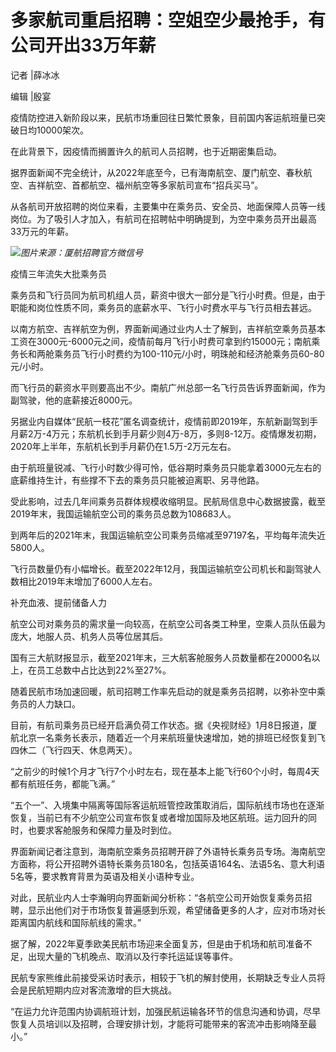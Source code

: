 # 多家航司重启招聘：空姐空少最抢手，有公司开出33万年薪

记者 |薛冰冰

编辑 |殷宴

疫情防控进入新阶段以来，民航市场重回往日繁忙景象，目前国内客运航班量已突破日均10000架次。

在此背景下，因疫情而搁置许久的航司人员招聘，也于近期密集启动。

据界面新闻不完全统计，从2022年底至今，已有海南航空、厦门航空、春秋航空、吉祥航空、首都航空、福州航空等多家航司宣布“招兵买马”。

从各航司开放招聘的岗位来看，主要集中在乘务员、安全员、地面保障人员等一线岗位。为了吸引人才加入，有航司在招聘帖中明确提到，为空中乘务员开出最高33万元的年薪。

![](https://inews.gtimg.com/news_bt/OQwxoINHC_1nKAGoi5Qtj-CbittkKguxRFexki_N27nCcAA/1000)_图片来源：厦航招聘官方微信号_

疫情三年流失大批乘务员

乘务员和飞行员同为航司机组人员，薪资中很大一部分是飞行小时费。但是，由于职能和岗位性质不同，乘务员的底薪水平、飞行小时费水平与飞行员相去甚远。

以南方航空、吉祥航空为例，界面新闻通过业内人士了解到，吉祥航空乘务员基本工资在3000元-6000元之间，疫情前每月飞行小时费可拿到约15000元；南航乘务长和两舱乘务员飞行小时费约为100-110元/小时，明珠舱和经济舱乘务员60-80元/小时。

而飞行员的薪资水平则要高出不少。南航广州总部一名飞行员告诉界面新闻，作为副驾驶，他的底薪接近8000元。

另据业内自媒体“民航一枝花”匿名调查统计，疫情前即2019年，东航新副驾到手月薪2万-4万元；东航机长到手月薪少则4万-8万，多则8-12万。疫情爆发初期，2020年上半年，东航机长到手月薪仍在1.5万-2万元左右。

由于航班量锐减、飞行小时数少得可怜，低谷期时乘务员只能拿着3000元左右的底薪维持生计，有些撑不下去的乘务员只能被迫离职、另寻他路。

受此影响，过去几年间乘务员群体规模收缩明显。民航局信息中心数据披露，截至2019年末，我国运输航空公司的乘务员总数为108683人。

到两年后的2021年末，我国运输航空公司乘务员缩减至97197名，平均每年流失近5800人。

飞行员数量仍有小幅增长。截至2022年12月，我国运输航空公司机长和副驾驶人数相比2019年末增加了6000人左右。

补充血液、提前储备人力

航空公司对乘务员的需求量一向较高，在航空公司各类工种里，空乘人员队伍最为庞大，地服人员、机务人员等位居其后。

国有三大航财报显示，截至2021年末，三大航客舱服务人员数量都在20000名以上，在员工总数中占比达到22%至27%。

随着民航市场加速回暖，航司招聘工作率先启动的就是乘务员招聘，以弥补空中乘务员的人力缺口。

目前，有航司乘务员已经开启满负荷工作状态。据《央视财经》1月8日报道，厦航北京一名乘务长表示，随着近一个月来航班量快速增加，她的排班已经恢复到飞四休二（飞行四天、休息两天）。

“之前少的时候1个月才飞行7个小时左右，现在基本上能飞行60个小时，每周4天都有航班任务，都能飞满。”

“五个一”、入境集中隔离等国际客运航班管控政策取消后，国际航线市场也在逐渐恢复，当前已有不少航空公司宣布恢复或者增加国际及地区航班。运力回升的同时，也要求客舱服务和保障力量及时到位。

界面新闻记者注意到，海南航空乘务员招聘开辟了外语特长乘务员专场。海南航空方面称，将公开招聘外语特长乘务员180名，包括英语164名、法语5名、意大利语5名等，要求教育背景为英语及相关小语种专业。

对此，民航业内人士李瀚明向界面新闻分析称：“各航空公司开始恢复乘务员招聘，显示出他们对于市场恢复普遍感到乐观，希望储备更多的人才，应对市场对长距离国内航线和国际航线的需求。”

据了解，2022年夏季欧美民航市场迎来全面复苏，但是由于机场和航司准备不足，出现大量的飞机晚点、取消以及行李托运延误等事件。

民航专家熊维此前接受采访时表示，相较于飞机的解封使用，长期缺乏专业人员将会是民航短期内应对客流激增的巨大挑战。

“在运力允许范围内协调航班计划，加强民航运输各环节的信息沟通和协调，尽早恢复人员培训以及招聘，合理安排计划，才能将可能带来的客流冲击影响降至最小。”

